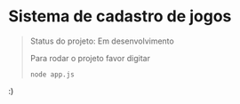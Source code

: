 <h1> Sistema de cadastro de jogos </h1>

> Status do projeto: Em desenvolvimento
>
> Para rodar o projeto favor digitar
>
> ```
>node app.js
>
> ```
:)
